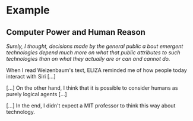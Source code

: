 # Example

## Computer Power and Human Reason

*Surely, I thought, decisions made by the general public a bout emergent technologies depend much more on what that public attributes to such technologies than on what they actually are or can and cannot do.*

When I read Weizenbaum's text, ELIZA reminded me of how people today interact with Siri [...]

[...] On the other hand, I think that it is possible to consider humans as purely logical agents [...]

[...] In the end, I didn't expect a MIT professor to think this way about technology.
